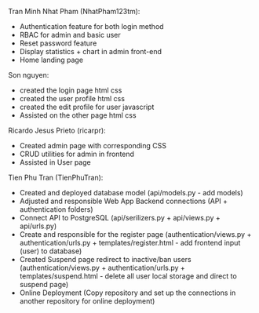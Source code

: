 Tran Minh Nhat Pham (NhatPham123tm): 
  + Authentication feature for both login method
  + RBAC for admin and basic user
  + Reset password feature
  + Display statistics + chart in admin front-end
  + Home landing page

Son nguyen:
  + created the login page html css
  + created the user profile html css
  + created the edit profile for user javascript
  + Assisted on the other page html css

Ricardo Jesus Prieto (ricarpr):
  + Created admin page with corresponding CSS
  + CRUD utilities for admin in frontend
  + Assisted in User page

Tien Phu Tran (TienPhuTran):
  + Created and deployed database model (api/models.py - add models)
  + Adjusted and responsible Web App Backend connections (API + authentication folders)
  + Connect API to PostgreSQL (api/serilizers.py + api/views.py + api/urls.py)
  + Create and responsible for the register page (authentication/views.py + authentication/urls.py + templates/register.html - add frontend input (user) to database)
  + Created Suspend page redirect to inactive/ban users (authentication/views.py + authentication/urls.py + templates/suspend.html - delete all user local storage and direct to suspend page)
  + Online Deployment (Copy repository and set up the connections in another repository for online deployment)
